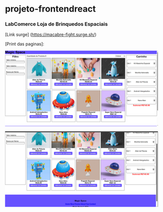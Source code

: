 # projeto-frontendreact


### LabComerce Loja de Brinquedos Espaciais
[Link surge] (https://macabre-fight.surge.sh/)

[Print das paginas]:

![Alt text](labC1.png)

![Alt text](labC2.png)




